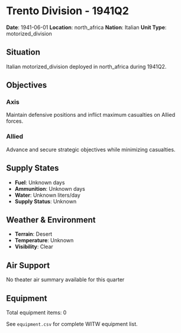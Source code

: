 # Trento Division - 1941Q2

**Date**: 1941-06-01
**Location**: north_africa
**Nation**: Italian
**Unit Type**: motorized_division

## Situation

Italian motorized_division deployed in north_africa during 1941Q2.

## Objectives

### Axis
Maintain defensive positions and inflict maximum casualties on Allied forces.

### Allied
Advance and secure strategic objectives while minimizing casualties.

## Supply States

- **Fuel**: Unknown days
- **Ammunition**: Unknown days
- **Water**: Unknown liters/day
- **Supply Status**: Unknown

## Weather & Environment

- **Terrain**: Desert
- **Temperature**: Unknown
- **Visibility**: Clear

## Air Support

No theater air summary available for this quarter

## Equipment

Total equipment items: 0

See `equipment.csv` for complete WITW equipment list.
